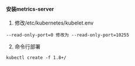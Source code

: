 #### 安装metrics-server
1. 修改/etc/kubernetes/kubelet.env
```
--read-only-port=0 修改为 --read-only-port=10255
```
2. 命令行部署
```
kubectl create -f 1.8+/
```
